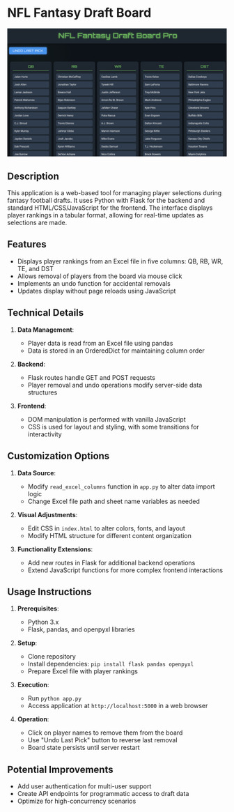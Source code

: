# NFL Fantasy Draft Board

![alt text](image.png)

## Description

This application is a web-based tool for managing player selections during fantasy football drafts. It uses Python with Flask for the backend and standard HTML/CSS/JavaScript for the frontend. The interface displays player rankings in a tabular format, allowing for real-time updates as selections are made.

## Features

- Displays player rankings from an Excel file in five columns: QB, RB, WR, TE, and DST
- Allows removal of players from the board via mouse click
- Implements an undo function for accidental removals
- Updates display without page reloads using JavaScript

## Technical Details

1. **Data Management**: 
   - Player data is read from an Excel file using pandas
   - Data is stored in an OrderedDict for maintaining column order

2. **Backend**:
   - Flask routes handle GET and POST requests
   - Player removal and undo operations modify server-side data structures

3. **Frontend**:
   - DOM manipulation is performed with vanilla JavaScript
   - CSS is used for layout and styling, with some transitions for interactivity

## Customization Options

1. **Data Source**: 
   - Modify `read_excel_columns` function in `app.py` to alter data import logic
   - Change Excel file path and sheet name variables as needed

2. **Visual Adjustments**:
   - Edit CSS in `index.html` to alter colors, fonts, and layout
   - Modify HTML structure for different content organization

3. **Functionality Extensions**:
   - Add new routes in Flask for additional backend operations
   - Extend JavaScript functions for more complex frontend interactions

## Usage Instructions

1. **Prerequisites**:
   - Python 3.x
   - Flask, pandas, and openpyxl libraries

2. **Setup**:
   - Clone repository
   - Install dependencies: `pip install flask pandas openpyxl`
   - Prepare Excel file with player rankings

3. **Execution**:
   - Run `python app.py`
   - Access application at `http://localhost:5000` in a web browser

4. **Operation**:
   - Click on player names to remove them from the board
   - Use "Undo Last Pick" button to reverse last removal
   - Board state persists until server restart

## Potential Improvements

- Add user authentication for multi-user support
- Create API endpoints for programmatic access to draft data
- Optimize for high-concurrency scenarios